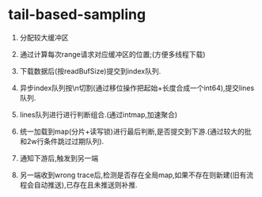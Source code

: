 # tail-based-sampling

1. 分配较大缓冲区
2. 通过计算每次range请求对应缓冲区的位置;(方便多线程下载)
3. 下载数据后(按readBufSize)提交到index队列.
4. 异步index队列按\n切割(通过移位操作把起始+长度合成一个int64),提交lines队列.
5. lines队列进行进行判断组合.(通过intmap,加速聚合) 
6. 统一加载到map(分片+读写锁)进行最后判断,是否提交到下游.(通过较大的批和2w行条件跳过过期队列).
7. 通知下游后,触发到另一端


8. 另一端收到wrong trace后,检测是否存在全局map,如果不存在则新建(旧有流程会自动推送),已存在且未推送则补推. 
